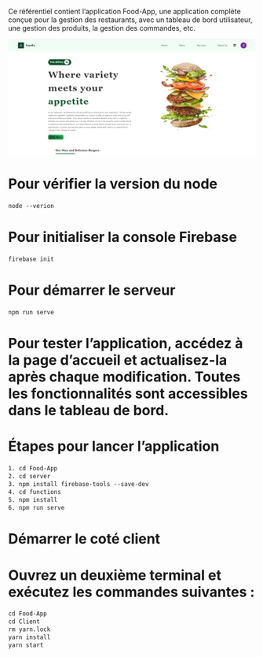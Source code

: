 Ce référentiel contient l’application Food-App, une application complète conçue pour la gestion des restaurants, avec un tableau de bord utilisateur, une gestion des produits, la gestion des commandes, etc.

![Kapelka Restaurant](KapelkaImg.PNG)


# Pour vérifier la version du node

```
node --verion
```

# Pour initialiser la console Firebase

```
firebase init
```

# Pour démarrer le serveur

```
npm run serve
```

# Pour tester l’application, accédez à la page d’accueil et actualisez-la après chaque modification. Toutes les fonctionnalités sont accessibles dans le tableau de bord.

# Étapes pour lancer l’application

```
1. cd Food-App
2. cd server
3. npm install firebase-tools --save-dev
4. cd functions
5. npm install
6. npm run serve
```

# Démarrer le coté client

# Ouvrez un deuxième terminal et exécutez les commandes suivantes :

```
cd Food-App
cd Client
rm yarn.lock
yarn install
yarn start
```

